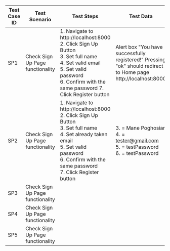 | Test Case ID | Test Scenario | Test Steps | Test Data | Expected Result | Actual Result | Status  |
|---|---|---|---|---|---|---|
|SP1|Check Sign Up Page functionality|1. Navigate to http://localhost:8000 <br> 2. Click Sign Up Button <br> 3. Set full name <br> 4. Set valid email <br> 5. Set valid password <br> 6. Confirm with the same password 7. Click Register button | Alert box "You have successfully registered!" Pressing "ok" should redirect to Home page http://localhost:8000| Expected result | Pass | 
|SP2|Check Sign Up Page functionality | 1. Navigate to http://localhost:8000 <br> 2. Click Sign Up Button <br> 3. Set full name <br> 4. Set already taken email <br> 5. Set valid password <br> 6. Confirm with the same password <br> 7. Click Register button | 3. = Mane Poghosian <br> 4. = tester@gmail.com <br> 5. = testPassword <br> 6. = testPassword | Error message "Email has already been taken | Expected Result | Pass |
|SP3|Check Sign Up Page functionality|
|SP4|Check Sign Up Page functionality|
|SP5|Check Sign Up Page functionality|
